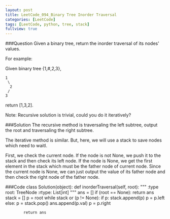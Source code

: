 ```yaml
---
layout: post
title: LeetCode_094_Binary Tree Inorder Traversal
categories: [LeetCode]
tags: [LeetCode, python, tree, stack]
fullview: true
---
```

###Question
Given a binary tree, return the inorder traversal of its nodes' values.

For example:

Given binary tree {1,#,2,3},
   
	1
     \
      2
     /
    3
   
return [1,3,2].

Note: Recursive solution is trivial, could you do it iteratively?


###Solution
The recursive method is traversaling the left subtree, output the root and traversaling the right subtree.

The iterative method is similar. But, here, we will use a stack to save nodes which need to waitl.

First, we check the current node. If the node is not None, we push it to the stack and then check its left node. If the node is None, we get the first element in the stack which must be the father node of current node. Since the current node is None, we can just output the value of its father node and then check the right node of the father node.


###Code
	class Solution(object):
        def inorderTraversal(self, root):
            """
            :type root: TreeNode
            :rtype: List[int]
            """
            ans = []
            if (root == None):
                return ans
            stack = []
            p = root
            while stack or (p != None):
                if p:
                    stack.append(p)
                    p = p.left
                else:
                    p = stack.pop()
                    ans.append(p.val)
                    p = p.right

            return ans